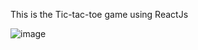 This is the Tic-tac-toe game using ReactJs

![image](https://github.com/ms0011/tic-tac-toe/assets/127666518/318d5b95-e013-4784-8fff-841eb6092b62)
